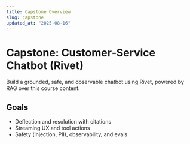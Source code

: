 ```yaml
---
title: Capstone Overview
slug: capstone
updated_at: "2025-08-16"
---
```


# Capstone: Customer‑Service Chatbot (Rivet)

Build a grounded, safe, and observable chatbot using Rivet, powered by RAG over this course content.

## Goals
- Deflection and resolution with citations
- Streaming UX and tool actions
- Safety (injection, PII), observability, and evals